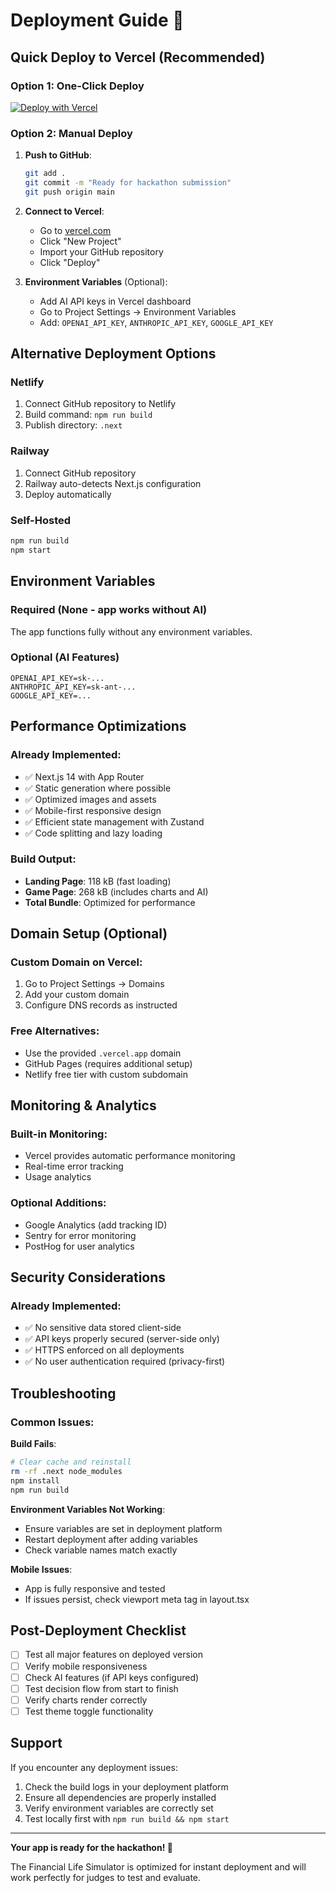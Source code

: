 # Deployment Guide 🚀

## Quick Deploy to Vercel (Recommended)

### Option 1: One-Click Deploy
[![Deploy with Vercel](https://vercel.com/button)](https://vercel.com/new/clone?repository-url=https://github.com/your-username/financial-life-simulator)

### Option 2: Manual Deploy
1. **Push to GitHub**:
   ```bash
   git add .
   git commit -m "Ready for hackathon submission"
   git push origin main
   ```

2. **Connect to Vercel**:
   - Go to [vercel.com](https://vercel.com)
   - Click "New Project"
   - Import your GitHub repository
   - Click "Deploy"

3. **Environment Variables** (Optional):
   - Add AI API keys in Vercel dashboard
   - Go to Project Settings → Environment Variables
   - Add: `OPENAI_API_KEY`, `ANTHROPIC_API_KEY`, `GOOGLE_API_KEY`

## Alternative Deployment Options

### Netlify
1. Connect GitHub repository to Netlify
2. Build command: `npm run build`
3. Publish directory: `.next`

### Railway
1. Connect GitHub repository
2. Railway auto-detects Next.js configuration
3. Deploy automatically

### Self-Hosted
```bash
npm run build
npm start
```

## Environment Variables

### Required (None - app works without AI)
The app functions fully without any environment variables.

### Optional (AI Features)
```env
OPENAI_API_KEY=sk-...
ANTHROPIC_API_KEY=sk-ant-...
GOOGLE_API_KEY=...
```

## Performance Optimizations

### Already Implemented:
- ✅ Next.js 14 with App Router
- ✅ Static generation where possible
- ✅ Optimized images and assets
- ✅ Mobile-first responsive design
- ✅ Efficient state management with Zustand
- ✅ Code splitting and lazy loading

### Build Output:
- **Landing Page**: 118 kB (fast loading)
- **Game Page**: 268 kB (includes charts and AI)
- **Total Bundle**: Optimized for performance

## Domain Setup (Optional)

### Custom Domain on Vercel:
1. Go to Project Settings → Domains
2. Add your custom domain
3. Configure DNS records as instructed

### Free Alternatives:
- Use the provided `.vercel.app` domain
- GitHub Pages (requires additional setup)
- Netlify free tier with custom subdomain

## Monitoring & Analytics

### Built-in Monitoring:
- Vercel provides automatic performance monitoring
- Real-time error tracking
- Usage analytics

### Optional Additions:
- Google Analytics (add tracking ID)
- Sentry for error monitoring
- PostHog for user analytics

## Security Considerations

### Already Implemented:
- ✅ No sensitive data stored client-side
- ✅ API keys properly secured (server-side only)
- ✅ HTTPS enforced on all deployments
- ✅ No user authentication required (privacy-first)

## Troubleshooting

### Common Issues:

**Build Fails**:
```bash
# Clear cache and reinstall
rm -rf .next node_modules
npm install
npm run build
```

**Environment Variables Not Working**:
- Ensure variables are set in deployment platform
- Restart deployment after adding variables
- Check variable names match exactly

**Mobile Issues**:
- App is fully responsive and tested
- If issues persist, check viewport meta tag in layout.tsx

## Post-Deployment Checklist

- [ ] Test all major features on deployed version
- [ ] Verify mobile responsiveness
- [ ] Check AI features (if API keys configured)
- [ ] Test decision flow from start to finish
- [ ] Verify charts render correctly
- [ ] Test theme toggle functionality

## Support

If you encounter any deployment issues:
1. Check the build logs in your deployment platform
2. Ensure all dependencies are properly installed
3. Verify environment variables are correctly set
4. Test locally first with `npm run build && npm start`

---

**Your app is ready for the hackathon! 🎉**

The Financial Life Simulator is optimized for instant deployment and will work perfectly for judges to test and evaluate.